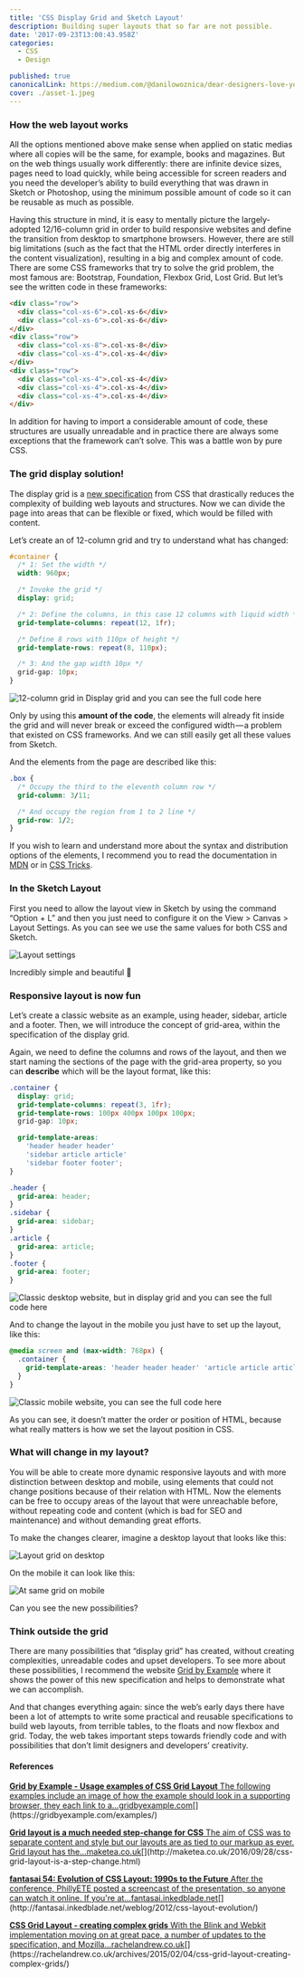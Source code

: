 ```yaml
---
title: 'CSS Display Grid and Sketch Layout'
description: Building super layouts that so far are not possible.
date: '2017-09-23T13:00:43.958Z'
categories:
  - CSS
  - Design

published: true
canonicalLink: https://medium.com/@danilowoznica/dear-designers-love-your-developers-because-theyve-learned-display-grid-and-you-ve-done-it-too-1a24eb8bd0
cover: ./asset-1.jpeg
---
```


### How the web layout works

All the options mentioned above make sense when applied on static medias where all copies will be the same, for example, books and magazines. But on the web things usually work differently: there are infinite device sizes, pages need to load quickly, while being accessible for screen readers and you need the developer’s ability to build everything that was drawn in Sketch or Photoshop, using the minimum possible amount of code so it can be reusable as much as possible.

Having this structure in mind, it is easy to mentally picture the largely-adopted 12/16-column grid in order to build responsive websites and define the transition from desktop to smartphone browsers. However, there are still big limitations (such as the fact that the HTML order directly interferes in the content visualization), resulting in a big and complex amount of code. There are some CSS frameworks that try to solve the grid problem, the most famous are: Bootstrap, Foundation, Flexbox Grid, Lost Grid. But let’s see the written code in these frameworks:

```html
<div class="row">
  <div class="col-xs-6">.col-xs-6</div>
  <div class="col-xs-6">.col-xs-6</div>
</div>
<div class="row">
  <div class="col-xs-8">.col-xs-8</div>
  <div class="col-xs-4">.col-xs-4</div>
</div>
<div class="row">
  <div class="col-xs-4">.col-xs-4</div>
  <div class="col-xs-4">.col-xs-4</div>
  <div class="col-xs-4">.col-xs-4</div>
</div>
```

In addition for having to import a considerable amount of code, these structures are usually unreadable and in practice there are always some exceptions that the framework can’t solve. This was a battle won by pure CSS.

### The grid display solution!

The display grid is a [new specification](https://developer.mozilla.org/en-US/docs/Web/CSS/CSS_Grid_Layout) from CSS that drastically reduces the complexity of building web layouts and structures. Now we can divide the page into areas that can be flexible or fixed, which would be filled with content.

Let’s create an of 12-column grid and try to understand what has changed:

```css
#container {
  /* 1: Set the width */
  width: 960px;

  /* Invoke the grid */
  display: grid;

  /* 2: Define the columns, in this case 12 columns with liquid width */
  grid-template-columns: repeat(12, 1fr);

  /* Define 8 rows with 110px of height */
  grid-template-rows: repeat(8, 110px);

  /* 3: And the gap width 10px */
  grid-gap: 10px;
}
```

![12-column grid in Display grid and you can see the full code [here](https://codepen.io/danilowzn/pen/NvzYoN)](./asset-2.png)

Only by using this **amount of the code**, the elements will already fit inside the grid and will never break or exceed the configured width — a problem that existed on CSS frameworks. And we can still easily get all these values from Sketch.

And the elements from the page are described like this:

```css
.box {
  /* Occupy the third to the eleventh column row */
  grid-column: 3/11;

  /* And occupy the region from 1 to 2 line */
  grid-row: 1/2;
}
```

If you wish to learn and understand more about the syntax and distribution options of the elements, I recommend you to read the documentation in [MDN](https://developer.mozilla.org/en-US/docs/Web/CSS/CSS_Grid_Layout) or in [CSS Tricks](https://css-tricks.com/snippets/css/complete-guide-grid/).

### In the Sketch Layout

First you need to allow the layout view in Sketch by using the command “Option + L” and then you just need to configure it on the View > Canvas > Layout Settings. As you can see we use the same values for both CSS and Sketch.

![Layout settings](./asset-3.png)

Incredibly simple and beautiful 🙂

### Responsive layout is now fun

Let’s create a classic website as an example, using header, sidebar, article and a footer. Then, we will introduce the concept of grid-area, within the specification of the display grid.

Again, we need to define the columns and rows of the layout, and then we start naming the sections of the page with the grid-area property, so you can **describe** which will be the layout format, like this:

```css
.container {
  display: grid;
  grid-template-columns: repeat(3, 1fr);
  grid-template-rows: 100px 400px 100px 100px;
  grid-gap: 10px;

  grid-template-areas:
    'header header header'
    'sidebar article article'
    'sidebar footer footer';
}

.header {
  grid-area: header;
}
.sidebar {
  grid-area: sidebar;
}
.article {
  grid-area: article;
}
.footer {
  grid-area: footer;
}
```

![Classic desktop website, but in display grid and you can see the full code [here](https://codepen.io/danilowzn/pen/rzRzzE?editors=1100)](./asset-4.jpeg)

And to change the layout in the mobile you just have to set up the layout, like this:

```css
@media screen and (max-width: 768px) {
  .container {
    grid-template-areas: 'header header header' 'article article article' 'sidebar sidebar sidebar' 'footer footer footer';
  }
}
```

![Classic mobile website, you can see the full code [here](https://codepen.io/danilowzn/pen/rzRzzE?editors=1100)](./asset-5.jpeg)

As you can see, it doesn’t matter the order or position of HTML, because what really matters is how we set the layout position in CSS.

### What will change in my layout?

You will be able to create more dynamic responsive layouts and with more distinction between desktop and mobile, using elements that could not change positions because of their relation with HTML. Now the elements can be free to occupy areas of the layout that were unreachable before, without repeating code and content (which is bad for SEO and maintenance) and without demanding great efforts.

To make the changes clearer, imagine a desktop layout that looks like this:

![Layout grid on desktop](./asset-6.jpeg)

On the mobile it can look like this:

![At same grid on mobile](./asset-7.jpeg)

Can you see the new possibilities?

### Think outside the grid

There are many possibilities that “display grid” has created, without creating complexities, unreadable codes and upset developers. To see more about these possibilities, I recommend the website [Grid by Example](https://gridbyexample.com/examples/) where it shows the power of this new specification and helps to demonstrate what we can accomplish.

And that changes everything again: since the web’s early days there have been a lot of attempts to write some practical and reusable specifications to build web layouts, from terrible tables, to the floats and now flexbox and grid. Today, the web takes important steps towards friendly code and with possibilities that don’t limit designers and developers’ creativity.

#### **References**

[**Grid by Example - Usage examples of CSS Grid Layout** The following examples include an image of how the example should look in a supporting browser, they each link to a…gridbyexample.com](https://gridbyexample.com/examples/ 'https://gridbyexample.com/examples/')[](https://gridbyexample.com/examples/)

[**Grid layout is a much needed step-change for CSS** The aim of CSS was to separate content and style but our layouts are as tied to our markup as ever. Grid layout has the…maketea.co.uk](http://maketea.co.uk/2016/09/28/css-grid-layout-is-a-step-change.html 'http://maketea.co.uk/2016/09/28/css-grid-layout-is-a-step-change.html')[](http://maketea.co.uk/2016/09/28/css-grid-layout-is-a-step-change.html)

[**fantasai 54: Evolution of CSS Layout: 1990s to the Future** After the conference, PhillyETE posted a screencast of the presentation, so anyone can watch it online. If you're at…fantasai.inkedblade.net](http://fantasai.inkedblade.net/weblog/2012/css-layout-evolution/ 'http://fantasai.inkedblade.net/weblog/2012/css-layout-evolution/')[](http://fantasai.inkedblade.net/weblog/2012/css-layout-evolution/)

[**CSS Grid Layout - creating complex grids** With the Blink and Webkit implementation moving on at great pace, a number of updates to the specification, and Mozilla…rachelandrew.co.uk](https://rachelandrew.co.uk/archives/2015/02/04/css-grid-layout-creating-complex-grids/ 'https://rachelandrew.co.uk/archives/2015/02/04/css-grid-layout-creating-complex-grids/')[](https://rachelandrew.co.uk/archives/2015/02/04/css-grid-layout-creating-complex-grids/)
